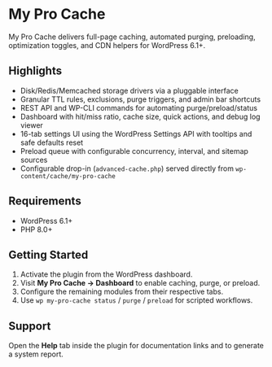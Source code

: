﻿# My Pro Cache

My Pro Cache delivers full-page caching, automated purging, preloading, optimization toggles, and CDN helpers for WordPress 6.1+.

## Highlights

- Disk/Redis/Memcached storage drivers via a pluggable interface
- Granular TTL rules, exclusions, purge triggers, and admin bar shortcuts
- REST API and WP-CLI commands for automating purge/preload/status
- Dashboard with hit/miss ratio, cache size, quick actions, and debug log viewer
- 16-tab settings UI using the WordPress Settings API with tooltips and safe defaults reset
- Preload queue with configurable concurrency, interval, and sitemap sources
- Configurable drop-in (`advanced-cache.php`) served directly from `wp-content/cache/my-pro-cache`

## Requirements

- WordPress 6.1+
- PHP 8.0+

## Getting Started

1. Activate the plugin from the WordPress dashboard.
2. Visit **My Pro Cache → Dashboard** to enable caching, purge, or preload.
3. Configure the remaining modules from their respective tabs.
4. Use `wp my-pro-cache status` / `purge` / `preload` for scripted workflows.

## Support

Open the **Help** tab inside the plugin for documentation links and to generate a system report.


